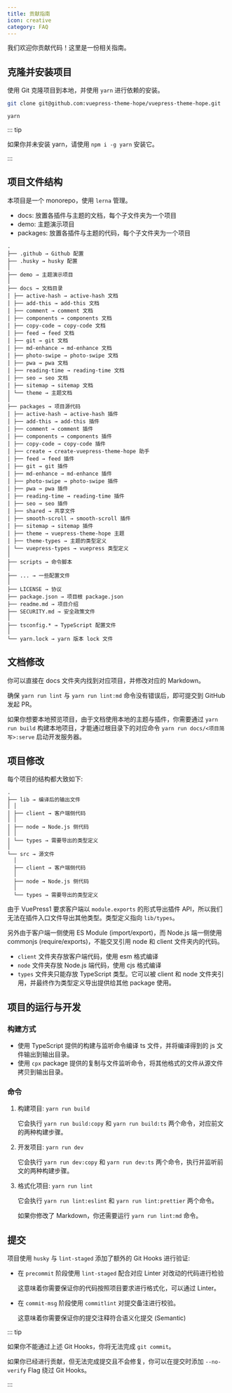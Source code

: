 ```yaml
---
title: 贡献指南
icon: creative
category: FAQ
---
```


我们欢迎你贡献代码！这里是一份相关指南。

<!-- more -->

## 克隆并安装项目

使用 Git 克隆项目到本地，并使用 `yarn` 进行依赖的安装。

```sh
git clone git@github.com:vuepress-theme-hope/vuepress-theme-hope.git

yarn
```

::: tip

如果你并未安装 yarn，请使用 `npm i -g yarn` 安装它。

:::

## 项目文件结构

本项目是一个 monorepo，使用 `lerna` 管理。

- docs: 放置各插件与主题的文档，每个子文件夹为一个项目
- demo: 主题演示项目
- packages: 放置各插件与主题的代码，每个子文件夹为一个项目

```
.
├── .github → Github 配置
├── .husky → husky 配置
│
├── demo → 主题演示项目
│
├── docs → 文档目录
│ ├── active-hash → active-hash 文档
│ ├── add-this → add-this 文档
│ ├── comment → comment 文档
│ ├── components → components 文档
│ ├── copy-code → copy-code 文档
│ ├── feed → feed 文档
│ ├── git → git 文档
│ ├── md-enhance → md-enhance 文档
│ ├── photo-swipe → photo-swipe 文档
│ ├── pwa → pwa 文档
│ ├── reading-time → reading-time 文档
│ ├── seo → seo 文档
│ ├── sitemap → sitemap 文档
│ └── theme → 主题文档
│
├── packages → 项目源代码
│ ├── active-hash → active-hash 插件
│ ├── add-this → add-this 插件
│ ├── comment → comment 插件
│ ├── components → components 插件
│ ├── copy-code → copy-code 插件
│ ├── create → create-vuepress-theme-hope 助手
│ ├── feed → feed 插件
│ ├── git → git 插件
│ ├── md-enhance → md-enhance 插件
│ ├── photo-swipe → photo-swipe 插件
│ ├── pwa → pwa 插件
│ ├── reading-time → reading-time 插件
│ ├── seo → seo 插件
│ ├── shared → 共享文件
│ ├── smooth-scroll → smooth-scroll 插件
│ ├── sitemap → sitemap 插件
│ ├── theme → vuepress-theme-hope 主题
│ ├── theme-types → 主题的类型定义
│ └── vuepress-types → vuepress 类型定义
│
├── scripts → 命令脚本
│
├── ... → 一些配置文件
│
├── LICENSE → 协议
├── package.json → 项目根 package.json
├── readme.md → 项目介绍
├── SECURITY.md → 安全政策文件
│
├── tsconfig.* → TypeScript 配置文件
│
└── yarn.lock → yarn 版本 lock 文件
```

## 文档修改

你可以直接在 docs 文件夹内找到对应项目，并修改对应的 Markdown。

确保 `yarn run lint` 与 `yarn run lint:md` 命令没有错误后，即可提交到 GitHub 发起 PR。

如果你想要本地预览项目，由于文档使用本地的主题与插件，你需要通过 `yarn run build` 构建本地项目，才能通过根目录下的对应命令 `yarn run docs/<项目简写>:serve` 启动开发服务器。

## 项目修改

每个项目的结构都大致如下:

```
.
├── lib → 编译后的输出文件
│ │
│ ├── client → 客户端侧代码
│ │
│ ├── node → Node.js 侧代码
│ │
│ └── types → 需要导出的类型定义
│
└── src → 源文件
  │
  ├── client → 客户端侧代码
  │
  ├── node → Node.js 侧代码
  │
  └── types → 需要导出的类型定义
```

由于 VuePress1 要求客户端以 `module.exports` 的形式导出插件 API，所以我们无法在插件入口文件导出其他类型。类型定义指向 `lib/types`。

另外由于客户端一侧使用 ES Module (import/export)，而 Node.js 端一侧使用 commonjs (require/exports)，不能交叉引用 node 和 client 文件夹内的代码。

- `client` 文件夹存放客户端代码，使用 esm 格式编译
- `node` 文件夹存放 Node.js 端代码，使用 cjs 格式编译
- `types` 文件夹只能存放 TypeScript 类型。它可以被 client 和 node 文件夹引用，并最终作为类型定义导出提供给其他 package 使用。

## 项目的运行与开发

### 构建方式

- 使用 TypeScript 提供的构建与监听命令编译 ts 文件，并将编译得到的 js 文件输出到输出目录。
- 使用 `cpx` package 提供的复制与文件监听命令，将其他格式的文件从源文件拷贝到输出目录。

### 命令

1. 构建项目: `yarn run build`

   它会执行 `yarn run build:copy` 和 `yarn run build:ts` 两个命令，对应前文的两种构建步骤。

1. 开发项目: `yarn run dev`

   它会执行 `yarn run dev:copy` 和 `yarn run dev:ts` 两个命令，执行并监听前文的两种构建步骤。

1. 格式化项目: `yarn run lint`

   它会执行 `yarn run lint:eslint` 和 `yarn run lint:prettier` 两个命令。

   如果你修改了 Markdown，你还需要运行 `yarn run lint:md` 命令。

## 提交

项目使用 `husky` 与 `lint-staged` 添加了额外的 Git Hooks 进行验证:

- 在 `precommit` 阶段使用 `lint-staged` 配合对应 Linter 对改动的代码进行检验

  这意味着你需要保证你的代码按照项目要求进行格式化，可以通过 Linter。

- 在 `commit-msg` 阶段使用 `commitlint` 对提交备注进行校验。

  这意味着你需要保证你的提交注释符合语义化提交 (Semantic)

::: tip

如果你不能通过上述 Git Hooks，你将无法完成 `git commit`。

如果你已经进行贡献，但无法完成提交且不会修复，你可以在提交时添加 `--no-verify` Flag 绕过 Git Hooks。

:::
